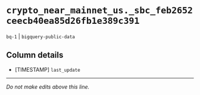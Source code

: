 # `crypto_near_mainnet_us._sbc_feb2652ceecb40ea85d26fb1e389c391`
`bq-1` | `bigquery-public-data`

## Column details
* [TIMESTAMP] `last_update`

-------------------------------------------------------------------------------
*Do not make edits above this line.*
